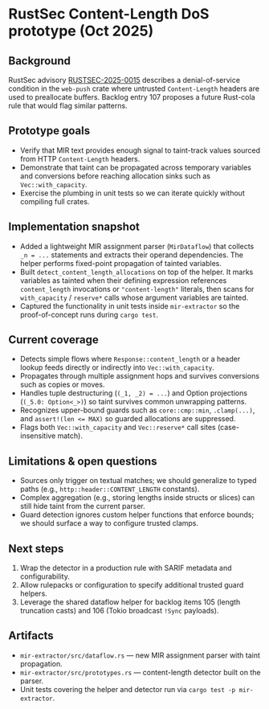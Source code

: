 # RustSec Content-Length DoS prototype (Oct 2025)

## Background

RustSec advisory [RUSTSEC-2025-0015](https://rustsec.org/advisories/RUSTSEC-2025-0015.html) describes a denial-of-service condition in the `web-push` crate where untrusted `Content-Length` headers are used to preallocate buffers. Backlog entry 107 proposes a future Rust-cola rule that would flag similar patterns.

## Prototype goals

- Verify that MIR text provides enough signal to taint-track values sourced from HTTP `Content-Length` headers.
- Demonstrate that taint can be propagated across temporary variables and conversions before reaching allocation sinks such as `Vec::with_capacity`.
- Exercise the plumbing in unit tests so we can iterate quickly without compiling full crates.

## Implementation snapshot

- Added a lightweight MIR assignment parser (`MirDataflow`) that collects `_n = ...` statements and extracts their operand dependencies. The helper performs fixed-point propagation of tainted variables.
- Built `detect_content_length_allocations` on top of the helper. It marks variables as tainted when their defining expression references `content_length` invocations or `"content-length"` literals, then scans for `with_capacity` / `reserve*` calls whose argument variables are tainted.
- Captured the functionality in unit tests inside `mir-extractor` so the proof-of-concept runs during `cargo test`.

## Current coverage

- Detects simple flows where `Response::content_length` or a header lookup feeds directly or indirectly into `Vec::with_capacity`.
- Propagates through multiple assignment hops and survives conversions such as copies or moves.
- Handles tuple destructuring (`(_1, _2) = ...`) and Option projections (`(_5.0: Option<_>)`) so taint survives common unwrapping patterns.
- Recognizes upper-bound guards such as `core::cmp::min`, `.clamp(...)`, and `assert!(len <= MAX)` so guarded allocations are suppressed.
- Flags both `Vec::with_capacity` and `Vec::reserve*` call sites (case-insensitive match).

## Limitations & open questions

- Sources only trigger on textual matches; we should generalize to typed paths (e.g., `http::header::CONTENT_LENGTH` constants).
- Complex aggregation (e.g., storing lengths inside structs or slices) can still hide taint from the current parser.
- Guard detection ignores custom helper functions that enforce bounds; we should surface a way to configure trusted clamps.

## Next steps

1. Wrap the detector in a production rule with SARIF metadata and configurability.
2. Allow rulepacks or configuration to specify additional trusted guard helpers.
3. Leverage the shared dataflow helper for backlog items 105 (length truncation casts) and 106 (Tokio broadcast `!Sync` payloads).

## Artifacts

- `mir-extractor/src/dataflow.rs` — new MIR assignment parser with taint propagation.
- `mir-extractor/src/prototypes.rs` — content-length detector built on the parser.
- Unit tests covering the helper and detector run via `cargo test -p mir-extractor`.
